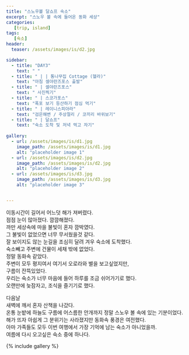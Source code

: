 ```yaml
---
title: "스노우볼 달쇼프 숙소"
excerpt: "스노우 볼 속에 들어온 동화 세상"
categories:
   [trip, island]
tags:
   [숙소]
header:
  teaser: /assets/images/is/d2.jpg

sidebar:
  - title: "DAY3"
    text: " "
  - title: " | | 통나무집 Cottage (헬라)"
    text: "아침 셀야란즈포스 출발"
  - title: " | 셀야란즈포스"
    text: " 사진찍기"
  - title: " | 스코가포스"
    text: "폭포 보기 등산하기 점심 먹기"
  - title: " | 레이니스피아라"
    text: "검은해변 / 주상절리 / 코끼리 바위보기"    
  - title: " | 달쇼프"
    text: "숙소 도착 및 저녁 먹고 자기" 
    
gallery:
  - url: /assets/images/is/d1.jpg
    image_path: /assets/images/is/d1.jpg
    alt: "placeholder image 1"
  - url: /assets/images/is/d2.jpg
    image_path: /assets/images/is/d2.jpg
    alt: "placeholder image 2"
  - url: /assets/images/is/d3.jpg
    image_path: /assets/images/is/d3.jpg
    alt: "placeholder image 3"


---
```


이동시간이 길어서 어느덧 해가 져버렸다.  
점점 눈이 많아졌다. 깜깜해졌다.  
까만 세상속에 마을 불빛이 혼자 깜박였다.   
그 불빛이 없었으면 너무 무서웠을것 같다.  
잘 보이지도 않는 눈길을 조심히 달려 겨우 숙소에 도착했다.  
숙소빼고 주변에 건물이 세채 밖에 없었다.  
정말 동화속 같았다.  
주변이 모두 평지여서 여기서 오로라와 별을 보고싶었지만,   
구름이 잔뜩있었다.  
우리는 숙소가 너무 마음에 들어 하루를 조금 쉬어가기로 했다.  
오랜만에 늦잠자고, 조식을 즐기기로 했다.  

다음날   
새벽에 깨서 혼자 산책을 나갔다.  
온통 눈밭에 하늘도 구름에 어스름한 안개까지 정말 스노우 볼 속에 있는 기분이었다.  
해가 뜨자 아쉽게 그 분위기는 사라졌지만 동화속 풍경은 여전했다.  
아마 가족들도 모두 이번 여행에서 가장 기억에 남는 숙소가 아니었을까.  
여름에 다시 오고싶은 숙소 중에 하나다.


{% include gallery  %}
